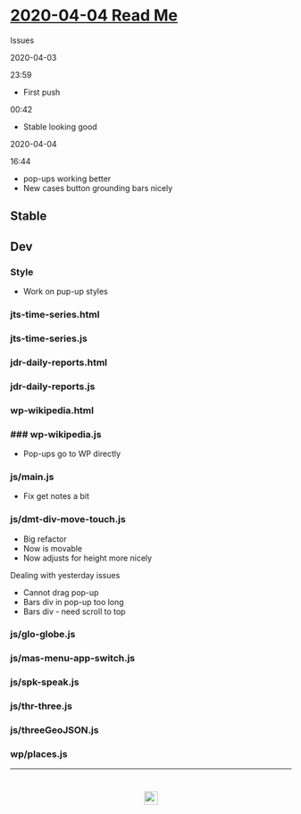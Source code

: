 
# [2020-04-04 Read Me]( #README.md )


Issues




2020-04-03

23:59

* First push

00:42

* Stable looking good

2020-04-04

16:44

* pop-ups working better
* New cases button grounding bars nicely



## Stable


## Dev


### Style

* Work on pup-up styles


### jts-time-series.html


### jts-time-series.js


### jdr-daily-reports.html


### jdr-daily-reports.js


### wp-wikipedia.html


### ### wp-wikipedia.js

* Pop-ups go to WP directly

### js/main.js

* Fix get notes a bit

### js/dmt-div-move-touch.js

* Big refactor
* Now is movable
* Now adjusts for height more nicely

Dealing with yesterday issues

* Cannot drag pop-up
* Bars div in pop-up too long
* Bars div - need scroll to top


### js/glo-globe.js


### js/mas-menu-app-switch.js


### js/spk-speak.js


### js/thr-three.js


### js/threeGeoJSON.js


### wp/places.js



***

# <center title="hello!" ><a href=javascript:window.scrollTo(0,0); style=text-decoration:none; > <img src="../../assets/spider.ico" height=24 > </a></center>
